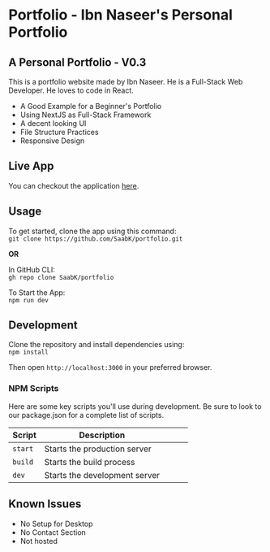 # Portfolio - Ibn Naseer's Personal Portfolio

## A Personal Portfolio - V0.3

This is a portfolio website made by Ibn Naseer. He is a Full-Stack Web Developer. He loves to code in React.

- A Good Example for a Beginner's Portfolio
- Using NextJS as Full-Stack Framework
- A decent looking UI
- File Structure Practices
- Responsive Design

## Live App

You can checkout the application [here](https://img.freepik.com/free-vector/abstract-coming-soon-background-torn-paper-style_1017-25514.jpg?t=st=1657280228~exp=1657280828~hmac=984d4b8057bdcaa88fdb5f5733c81322f817c4aef0d54c77cbfcfd30c2731551&w=740).

## Usage

To get started, clone the app using this command:<br>
`git clone https://github.com/SaabK/portfolio.git`

**OR**

In GitHub CLI:<br>
`gh repo clone SaabK/portfolio`

To Start the App:<br>
`npm run dev`

## Development

Clone the repository and install dependencies using:<br>
`npm install`

Then open `http://localhost:3000` in your preferred browser.

### NPM Scripts

Here are some key scripts you'll use during development. Be sure to look to our package.json for a complete list of scripts.

| Script  | Description                   |     |     |     |
| ------- | ----------------------------- | --- | --- | --- |
| `start` | Starts the production server  |     |     |     |
| `build` | Starts the build process      |     |     |     |
| `dev`   | Starts the development server |     |     |     |

## Known Issues

- No Setup for Desktop
- No Contact Section
- Not hosted
